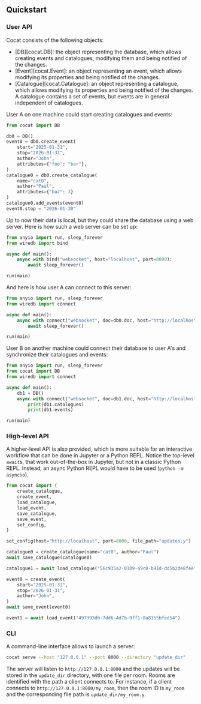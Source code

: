 ## Quickstart

### User API

Cocat consists of the following objects:

- [DB][cocat.DB]: the object representing the database, which allows creating events and catalogues, modifying them and being notified of the changes.
- [Event][cocat.Event]: an object representing an event, which allows modifying its properties and being notified of the changes.
- [Catalogue][cocat.Catalogue]: an object representing a catalogue, which allows modifying its properties and being notified of the changes. A catalogue contains a set of events, but events are in general independent of catalogues.

User A on one machine could start creating catalogues and events:

```py
from cocat import DB

db0 = DB()
event0 = db0.create_event(
    start="2025-01-31",
    stop="2026-01-31",
    author="John",
    attributes={"foo": "bar"},
)
catalogue0 = db0.create_catalogue(
    name="cat0",
    author="Paul",
    attributes={"baz": 3}
)
catalogue0.add_events(event0)
event0.stop = "2026-01-30"
```

Up to now their data is local, but they could share the database using a web server. Here is how such a web server can be set up:

```py
from anyio import run, sleep_forever
from wiredb import bind

async def main():
    async with bind("websocket", host="localhost", port=8000):
        await sleep_forever()

run(main)
```

And here is how user A can connect to this server:

```py
from anyio import run, sleep_forever
from wiredb import connect

async def main():
    async with connect("websocket", doc=db0.doc, host="http://localhost", port=8000):
        await sleep_forever()

run(main)
```

User B on another machine could connect their database to user A's and synchronize their catalogues and events:

```py
from anyio import run, sleep_forever
from cocat import DB
from wiredb import connect

async def main():
    db1 = DB()
    async with connect("websocket", doc=db1.doc, host="http://localhost", port=8000):
        print(db1.catalogues)
        print(db1.events)

run(main)
```

### High-level API

A higher-level API is also provided, which is more suitable for an interactive workflow that
can be done in Jupyter or a Python REPL. Notice the top-level `await`s, that work out-of-the-box
in Jupyter, but not in a classic Python REPL. Instead, an async Python REPL would have to be used (`python -m asyncio`).

```py
from cocat import (
    create_catalogue,
    create_event,
    load_catalogue,
    load_event,
    save_catalogue,
    save_event,
    set_config,
)

set_config(host="http://localhost", port=8000, file_path="updates.y")

catalogue0 = create_catalogue(name="cat0", author="Paul")
await save_catalogue(catalogue0)

catalogue1 = await load_catalogue("56c935a2-0109-49c0-b91d-dd5b2de8feef")

event0 = create_event(
    start="2025-01-31",
    stop="2026-01-31",
    author="John",
)
await save_event(event0)

event1 = await load_event("497393db-7dd6-4d7b-9ff1-8a8155bfed54")
```

### CLI

A command-line interface allows to launch a server:

```bash
cocat serve --host "127.0.0.1" --port 8000 --directory "update_dir"
```

The server will listen to `http://127.0.0.1:8000` and the updates will be stored
in the `update_dir` directory, with one file per room. Rooms are identified with
the path a client connects to. For instance, if a client connects to
`http://127.0.0.1:8000/my_room`, then the room ID is `my_room` and the corresponding
file path is `update_dir/my_room.y`.
